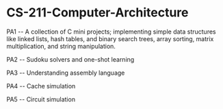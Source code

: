 # CS-211-Computer-Architecture

PA1 -- A collection of C mini projects; implementing simple data structures like linked lists, hash tables, and binary search trees, array sorting, matrix multiplication, and string manipulation.

PA2 -- Sudoku solvers and one-shot learning

PA3 -- Understanding assembly language

PA4 -- Cache simulation

PA5 -- Circuit simulation
